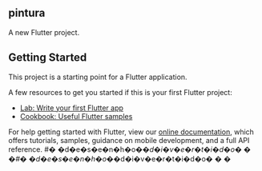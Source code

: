 ## pintura

A new Flutter project.

## Getting Started

This project is a starting point for a Flutter application.

A few resources to get you started if this is your first Flutter project:

- [Lab: Write your first Flutter app](https://flutter.dev/docs/get-started/codelab)
- [Cookbook: Useful Flutter samples](https://flutter.dev/docs/cookbook)

For help getting started with Flutter, view our
[online documentation](https://flutter.dev/docs), which offers tutorials,
samples, guidance on mobile development, and a full API reference.
#� �d�e�s�e�n�h�o�_�d�i�v�e�r�t�i�d�o�
�
�#� �d�e�s�e�n�h�o�_�d�i�v�e�r�t�i�d�o�
�
�
